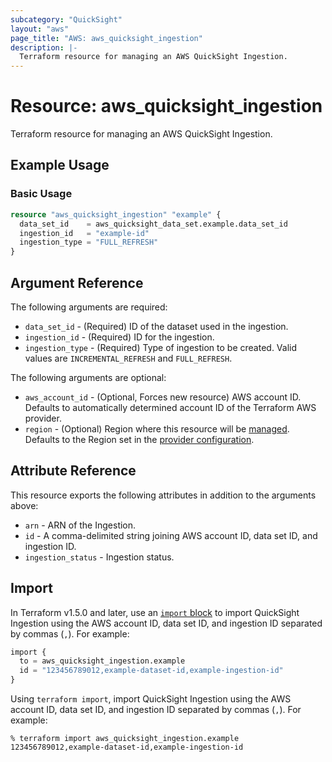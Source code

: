 ```yaml
---
subcategory: "QuickSight"
layout: "aws"
page_title: "AWS: aws_quicksight_ingestion"
description: |-
  Terraform resource for managing an AWS QuickSight Ingestion.
---
```


# Resource: aws_quicksight_ingestion

Terraform resource for managing an AWS QuickSight Ingestion.

## Example Usage

### Basic Usage

```terraform
resource "aws_quicksight_ingestion" "example" {
  data_set_id    = aws_quicksight_data_set.example.data_set_id
  ingestion_id   = "example-id"
  ingestion_type = "FULL_REFRESH"
}
```

## Argument Reference

The following arguments are required:

* `data_set_id` - (Required) ID of the dataset used in the ingestion.
* `ingestion_id` - (Required) ID for the ingestion.
* `ingestion_type` - (Required) Type of ingestion to be created. Valid values are `INCREMENTAL_REFRESH` and `FULL_REFRESH`.

The following arguments are optional:

* `aws_account_id` - (Optional, Forces new resource) AWS account ID. Defaults to automatically determined account ID of the Terraform AWS provider.
* `region` - (Optional) Region where this resource will be [managed](https://docs.aws.amazon.com/general/latest/gr/rande.html#regional-endpoints). Defaults to the Region set in the [provider configuration](https://registry.terraform.io/providers/hashicorp/aws/latest/docs#aws-configuration-reference).

## Attribute Reference

This resource exports the following attributes in addition to the arguments above:

* `arn` - ARN of the Ingestion.
* `id` - A comma-delimited string joining AWS account ID, data set ID, and ingestion ID.
* `ingestion_status` - Ingestion status.

## Import

In Terraform v1.5.0 and later, use an [`import` block](https://developer.hashicorp.com/terraform/language/import) to import QuickSight Ingestion using the AWS account ID, data set ID, and ingestion ID separated by commas (`,`). For example:

```terraform
import {
  to = aws_quicksight_ingestion.example
  id = "123456789012,example-dataset-id,example-ingestion-id"
}
```

Using `terraform import`, import QuickSight Ingestion using the AWS account ID, data set ID, and ingestion ID separated by commas (`,`). For example:

```console
% terraform import aws_quicksight_ingestion.example 123456789012,example-dataset-id,example-ingestion-id
```
